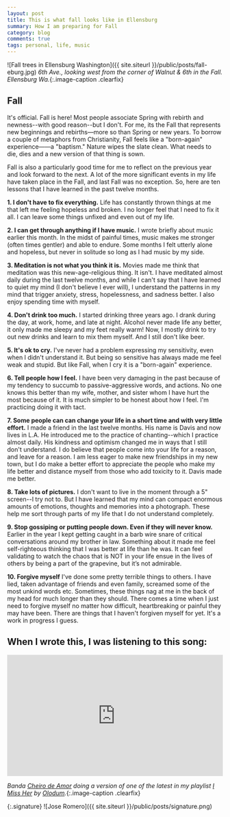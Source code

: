 ```yaml
---
layout: post
title: This is what fall looks like in Ellensburg
summary: How I am preparing for Fall
category: blog
comments: true
tags: personal, life, music
---
```


![Fall trees in Ellensburg Washington]({{ site.siteurl }}/public/posts/fall-eburg.jpg)
*6th Ave., looking west from the corner of Walnut &amp; 6th in the Fall. Ellensburg Wa.*{:.image-caption .clearfix}

## Fall
It's official. Fall is here! Most people associate Spring with rebirth and newness--with good reason--but I don't. For me, its the Fall
that represents new beginnings and rebirths—more so than Spring or new years. To borrow a couple of metaphors from Christianity, Fall feels like
a "born-again" experience——a "baptism." Nature wipes the slate clean. What needs to die, dies and a new version of that thing is sown.

Fall is also a particularly good time for me to reflect on the previous year and look forward to the next. A lot of the more significant events
in my life have taken place in the Fall, and last Fall was no exception. So, here are ten lessons that I have learned in the past twelve months.

**1. I don't have to fix everything.**
Life has constantly thrown things at me that left me feeling hopeless and broken. I no longer feel that I need to fix it all. I can leave
some things unfixed and even out of my life.

**2. I can get through anything if I have music.**
I wrote briefly about music earlier this month. In the midst of painful times, music makes me stronger (often times gentler) and able to endure.
Some months I felt utterly alone and hopeless, but never in solitude so long as I had music by my side.

**3. Meditation is not what you think it is.**
Movies made me think that meditation was this new-age-religious thing. It isn't. I have meditated almost daily during the last twelve months, and
while I can't say that I have learned to quiet my mind (I don't believe I ever will), I understand the patterns in my mind that trigger anxiety, stress,
hopelessness, and sadness better. I also enjoy spending time with myself.

**4. Don't drink too much.**
I started drinking three years ago. I drank during the day, at work, home, and late at night. Alcohol never made life any better, it only made me sleepy and my feet really warm! Now, I mostly drink to try out new drinks and learn to mix them myself. And I still don't like beer.

**5. It's ok to cry.**
I've never had a problem expressing my sensitivity, even when I didn't understand it. But being so sensitive has always made me feel weak
and stupid. But like Fall, when I cry it is a "born-again" experience.

**6. Tell people how I feel.**
I have been very damaging in the past because of my tendency to succumb to passive-aggressive words, and actions. No one knows this better than
my wife, mother, and sister whom I have hurt the most because of it. It is much simpler to be honest about how I feel. I'm practicing doing it with tact.

**7. Some people can can change your life in a short time and with very little effort.**
I made a friend in the last twelve months. His name is Davis and now lives in L.A. He introduced me to the practice of chanting--which I practice almost daily. His kindness and optimism
changed me in ways that I still don't understand. I do believe that people come into your life for a reason, and leave for a reason. I am less eager to make
new friendships in my new town, but I do make a better effort to appreciate the people who make my life better and distance myself from those who add toxicity to it.
Davis made me better.

**8. Take lots of pictures.**
I don't want to live in the moment through a 5" screen--I try not to. But I have learned that my mind can compact enormous amounts of emotions, thoughts and memories into
a photograph. These help me sort through parts of my life that I do not understand completely.

**9. Stop gossiping or putting people down. Even if they will never know.**
Earlier in the year I kept getting caught in a barb wire snare of critical conversations around my brother in law.
Something about it made me feel self-righteous thinking that I was better at life than he was. It can feel validating to
watch the chaos that is NOT in your life ensue in the lives of others by being a part of the grapevine, but it’s not admirable.

**10. Forgive myself**
I've done some pretty terrible things to others. I have lied, taken advantage of friends and even family, screamed some of the most unkind words etc. Sometimes, these things nag at me in the back of my head for much longer than they should. There comes a time when I just need to forgive myself no matter how difficult, heartbreaking or painful they may have been. There are things that I haven't forgiven myself for yet. It's a work in progress I guess.

## When I wrote this, I was listening to this song:
 <style>.embed-container { position: relative; padding-bottom: 56.25%; height: 0; overflow: hidden; max-width: 100%; } .embed-container iframe, .embed-container object, .embed-container embed { position: absolute; top: 0; left: 0; width: 100%; height: 100%; }</style>
<div class='embed-container'><iframe src='https://www.youtube.com/embed/bv24AhnVdH4?rel=0&amp;t=27s&amp;showinfo=0' frameborder='0' allowfullscreen></iframe></div>

*Banda [Cheiro de Amor](https://pt.wikipedia.org/wiki/Cheiro_de_Amor) doing a version of one of the latest in my playlist [I Miss Her](https://youtu.be/iBCR6IaisD8) by [Olodum](https://en.wikipedia.org/wiki/Olodum).*{:.image-caption .clearfix}

{:.signature}
![Jose Romero]({{ site.siteurl }}/public/posts/signature.png)
